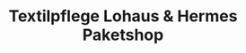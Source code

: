 ---
title: "Textilpflege Lohaus & Hermes Paketshop"
url: /velen/textilpflege-lohaus-und-hermes-paketshop/
shop: Wäscherei
---